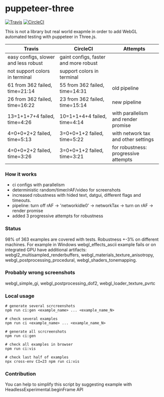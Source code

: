 # puppeteer-three
[![Travis](https://travis-ci.org/munrocket/puppeteer-three.svg?branch=master)](https://travis-ci.org/munrocket/puppeteer-three)
[![CircleCI](https://circleci.com/gh/munrocket/puppeteer-three.svg?style=svg)](https://circleci.com/gh/munrocket/puppeteer-three)

This is not a library but real world exapmle in order to add WebGL automated testing with puppeteer in Three.js.

|           Travis                        |            CircleCI                     |               Attempts               |
|-----------------------------------------|-----------------------------------------|--------------------------------------|
| easy configs, slower and less robust    | gaint configs, faster and more robust   |                                      |
| not support colors in terminal          | support colors in terminal              |                                      |
| 61 from 362 failed, time=21:14          | 55 from 362 failed, time=14:31          | old pipeline                         |
| 26 from 362 failed, time=16:22          | 23 from 362 failed, time=15:14          | new pipeline                         |
| 13=1+1+7+4 failed, time=4:26            | 10=1+1+4+4 failed, time=4:14            | with parallelism and render promise  |
| 4=0+0+2+2 failed, time=5:13             | 3=0+0+1+2 failed, time=5:22             | with network tax and other settings  |
| 4=0+0+2+2 failed, time=3:26             | 3=0+0+1+2 failed, time=3:21             | for robustness: progressive attempts |

### How it works
- ci configs with parallelism
- deterministic random/timer/rAF/video for screenshots
- increased robustness with hided text, datgui, different flags and timeouts.
- pipeline: turn off rAF -> 'networkidle0' -> networkTax -> turn on rAF -> render promise
- added 3 progressive attempts for robustness

### Status
98% of 363 examples are covered with tests. Robustness +-3% on different machines. For example in Windows webgl_effects_ascii example fails or on integrated GPU have additional artifacts: webgl2_multisampled_renderbuffers, webgl_materials_texture_anisotropy, webgl_postprocessing_procedural, webgl_shaders_tonemapping.

### Probably wrong screenshots
webgl_simple_gi, webgl_postprocessing_dof2, webgl_loader_texture_pvrtc

### Local usage
```shell
# generate several scrcreenshots
npm run ci:gen <example_name> ... <example_name_N>

# check several examples
npm run ci <example_name> ... <example_name_N>

# generate all scrcreenshots
npm run ci:gen

# check all examples in browser
npm run ci:vis

# check last half of examples
npx cross-env CI=23 npm run ci:vis
```

### Contribution
You can help to simplify this script by suggesting example with HeadlessExperimental.beginFrame API
